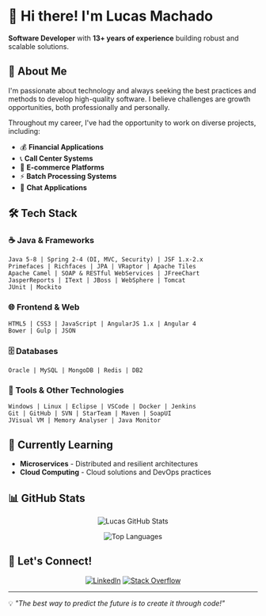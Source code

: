 # 👋 Hi there! I'm Lucas Machado

**Software Developer** with **13+ years of experience** building robust and scalable solutions.

## 🚀 About Me

I'm passionate about technology and always seeking the best practices and methods to develop high-quality software. I believe challenges are growth opportunities, both professionally and personally.

Throughout my career, I've had the opportunity to work on diverse projects, including:
- 💰 **Financial Applications**
- 📞 **Call Center Systems**  
- 🛒 **E-commerce Platforms**
- ⚡ **Batch Processing Systems**
- 💬 **Chat Applications**

## 🛠️ Tech Stack

### ☕ Java & Frameworks
```
Java 5-8 | Spring 2-4 (DI, MVC, Security) | JSF 1.x-2.x
Primefaces | Richfaces | JPA | VRaptor | Apache Tiles
Apache Camel | SOAP & RESTful WebServices | JFreeChart
JasperReports | IText | JBoss | WebSphere | Tomcat
JUnit | Mockito
```

### 🌐 Frontend & Web
```
HTML5 | CSS3 | JavaScript | AngularJS 1.x | Angular 4
Bower | Gulp | JSON
```

### 🗄️ Databases
```
Oracle | MySQL | MongoDB | Redis | DB2
```

### 🔧 Tools & Other Technologies
```
Windows | Linux | Eclipse | VSCode | Docker | Jenkins
Git | GitHub | SVN | StarTeam | Maven | SoapUI
JVisual VM | Memory Analyser | Java Monitor
```

## 🌱 Currently Learning
- **Microservices** - Distributed and resilient architectures
- **Cloud Computing** - Cloud solutions and DevOps practices

## 📊 GitHub Stats

<div align="center">
  
![Lucas GitHub Stats](https://github-readme-stats.vercel.app/api?username=lucassmachado&show_icons=true&theme=radical)

![Top Languages](https://github-readme-stats.vercel.app/api/top-langs/?username=lucassmachado&layout=compact&theme=radical)

</div>

## 🤝 Let's Connect!

<div align="center">
  
[![LinkedIn](https://img.shields.io/badge/LinkedIn-0077B5?style=for-the-badge&logo=linkedin&logoColor=white)](https://linkedin.com/in/lucassjmachado)
[![Stack Overflow](https://img.shields.io/badge/Stack_Overflow-FE7A16?style=for-the-badge&logo=stack-overflow&logoColor=white)](https://stackoverflow.com/story/lucasmachado)

</div>

---

💡 *"The best way to predict the future is to create it through code!"*
